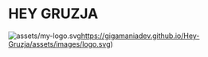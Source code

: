 # HEY GRUZJA


![assets/my-logo.svg](https://gigamaniadev.github.io/Hey-Gruzja/assets/images/logo.svg)https://gigamaniadev.github.io/Hey-Gruzja/assets/images/logo.svg)

